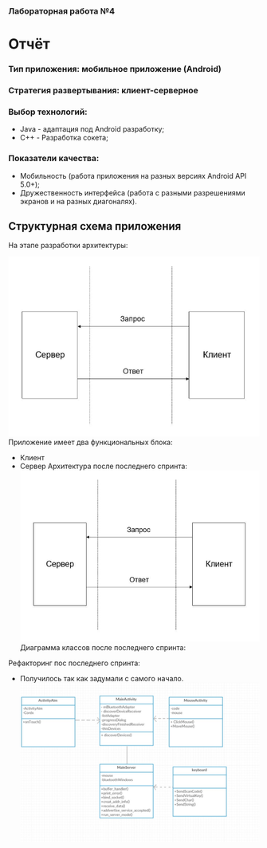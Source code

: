 ### Лабораторная работа №4
# Отчёт
### Тип приложения: мобильное приложение (Android)
### Стратегия развертывания: клиент-серверное
### Выбор технологий:
* Java - адаптация под Android разработку;
* C++ -  Разработка сокета;
### Показатели качества:
* Мобильность (работа приложения на разных версиях Android API 5.0+);
* Дружественность интерфейса (работа с разными разрешениями экранов и на разных диагоналях).
## Структурная схема приложения
На этапе разработки архитектуры:

![](https://github.com/Dosov/Remote-application-managment/blob/master/document/d0N5igvBM3A.jpg)
Приложение имеет два функциональных  блока:
* Клиент 
* Сервер
Архитектура после последнего спринта:
![](https://github.com/Dosov/Remote-application-managment/blob/master/document/d0N5igvBM3A.jpg)
Диаграмма классов после последнего спринта:

Рефакторинг пос последнего спринта:
* Получилось так как задумали с самого начало.
![](https://github.com/Dosov/Remote-application-managment/blob/master/diagram.jpg)
